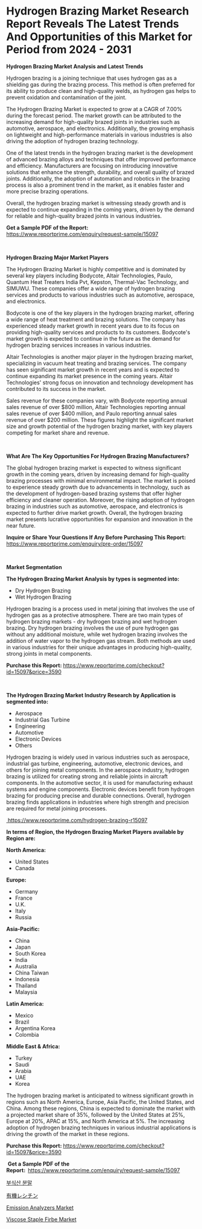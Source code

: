 <p><h1>Hydrogen Brazing Market Research Report Reveals The Latest Trends And Opportunities of this Market for Period from 2024 - 2031</h1></p><p><strong>Hydrogen Brazing Market Analysis and Latest Trends</strong></p>
<p><p>Hydrogen brazing is a joining technique that uses hydrogen gas as a shielding gas during the brazing process. This method is often preferred for its ability to produce clean and high-quality welds, as hydrogen gas helps to prevent oxidation and contamination of the joint.</p><p>The Hydrogen Brazing Market is expected to grow at a CAGR of 7.00% during the forecast period. The market growth can be attributed to the increasing demand for high-quality brazed joints in industries such as automotive, aerospace, and electronics. Additionally, the growing emphasis on lightweight and high-performance materials in various industries is also driving the adoption of hydrogen brazing technology.</p><p>One of the latest trends in the hydrogen brazing market is the development of advanced brazing alloys and techniques that offer improved performance and efficiency. Manufacturers are focusing on introducing innovative solutions that enhance the strength, durability, and overall quality of brazed joints. Additionally, the adoption of automation and robotics in the brazing process is also a prominent trend in the market, as it enables faster and more precise brazing operations.</p><p>Overall, the hydrogen brazing market is witnessing steady growth and is expected to continue expanding in the coming years, driven by the demand for reliable and high-quality brazed joints in various industries.</p></p>
<p><strong>Get a Sample PDF of the Report:&nbsp;</strong> <a href="https://www.reportprime.com/enquiry/request-sample/15097">https://www.reportprime.com/enquiry/request-sample/15097</a></p>
<p>&nbsp;</p>
<p><strong>Hydrogen Brazing Major Market Players</strong></p>
<p><p>The Hydrogen Brazing Market is highly competitive and is dominated by several key players including Bodycote, Altair Technologies, Paulo, Quantum Heat Treaters India Pvt, Kepston, Thermal-Vac Technology, and SIMUWU. These companies offer a wide range of hydrogen brazing services and products to various industries such as automotive, aerospace, and electronics.</p><p>Bodycote is one of the key players in the hydrogen brazing market, offering a wide range of heat treatment and brazing solutions. The company has experienced steady market growth in recent years due to its focus on providing high-quality services and products to its customers. Bodycote's market growth is expected to continue in the future as the demand for hydrogen brazing services increases in various industries.</p><p>Altair Technologies is another major player in the hydrogen brazing market, specializing in vacuum heat treating and brazing services. The company has seen significant market growth in recent years and is expected to continue expanding its market presence in the coming years. Altair Technologies' strong focus on innovation and technology development has contributed to its success in the market.</p><p>Sales revenue for these companies vary, with Bodycote reporting annual sales revenue of over $800 million, Altair Technologies reporting annual sales revenue of over $400 million, and Paulo reporting annual sales revenue of over $200 million. These figures highlight the significant market size and growth potential of the hydrogen brazing market, with key players competing for market share and revenue.</p></p>
<p>&nbsp;</p>
<p><strong>What Are The Key Opportunities For Hydrogen Brazing Manufacturers?</strong></p>
<p><p>The global hydrogen brazing market is expected to witness significant growth in the coming years, driven by increasing demand for high-quality brazing processes with minimal environmental impact. The market is poised to experience steady growth due to advancements in technology, such as the development of hydrogen-based brazing systems that offer higher efficiency and cleaner operation. Moreover, the rising adoption of hydrogen brazing in industries such as automotive, aerospace, and electronics is expected to further drive market growth. Overall, the hydrogen brazing market presents lucrative opportunities for expansion and innovation in the near future.</p></p>
<p><strong>Inquire or Share Your Questions If Any Before Purchasing This Report:</strong> <a href="https://www.reportprime.com/enquiry/pre-order/15097">https://www.reportprime.com/enquiry/pre-order/15097</a></p>
<p>&nbsp;</p>
<p><strong>Market Segmentation</strong></p>
<p><strong>The Hydrogen Brazing Market Analysis by types is segmented into:</strong></p>
<p><ul><li>Dry Hydrogen Brazing</li><li>Wet Hydrogen Brazing</li></ul></p>
<p><p>Hydrogen brazing is a process used in metal joining that involves the use of hydrogen gas as a protective atmosphere. There are two main types of hydrogen brazing markets - dry hydrogen brazing and wet hydrogen brazing. Dry hydrogen brazing involves the use of pure hydrogen gas without any additional moisture, while wet hydrogen brazing involves the addition of water vapor to the hydrogen gas stream. Both methods are used in various industries for their unique advantages in producing high-quality, strong joints in metal components.</p></p>
<p><strong>Purchase this Report:&nbsp;</strong><a href="https://www.reportprime.com/checkout?id=15097&price=3590">https://www.reportprime.com/checkout?id=15097&price=3590</a></p>
<p>&nbsp;</p>
<p><strong>The Hydrogen Brazing Market Industry Research by Application is segmented into:</strong></p>
<p><ul><li>Aerospace</li><li>Industrial Gas Turbine</li><li>Engineering</li><li>Automotive</li><li>Electronic Devices</li><li>Others</li></ul></p>
<p><p>Hydrogen brazing is widely used in various industries such as aerospace, industrial gas turbine, engineering, automotive, electronic devices, and others for joining metal components. In the aerospace industry, hydrogen brazing is utilized for creating strong and reliable joints in aircraft components. In the automotive sector, it is used for manufacturing exhaust systems and engine components. Electronic devices benefit from hydrogen brazing for producing precise and durable connections. Overall, hydrogen brazing finds applications in industries where high strength and precision are required for metal joining processes.</p></p>
<p><a href="https://www.reportprime.com/hydrogen-brazing-r15097">&nbsp;https://www.reportprime.com/hydrogen-brazing-r15097</a></p>
<p><strong>In terms of Region, the Hydrogen Brazing Market Players available by Region are:</strong></p>
<p>
    <p> <strong> North America: </strong>
        <ul>
            <li>United States</li>
            <li>Canada</li>
        </ul>
        </p> 
    <p> <strong> Europe: </strong>
        <ul>
            <li>Germany</li>
            <li>France</li>
            <li>U.K.</li>
            <li>Italy</li>
            <li>Russia</li>
        </ul>
        </p> 
    <p> <strong> Asia-Pacific: </strong>
        <ul>
            <li>China</li>
            <li>Japan</li>
            <li>South Korea</li>
            <li>India</li>
            <li>Australia</li>
            <li>China Taiwan</li>
            <li>Indonesia</li>
            <li>Thailand</li>
            <li>Malaysia</li>
        </ul>
        </p> 
    <p> <strong> Latin America: </strong>
        <ul>
            <li>Mexico</li>
            <li>Brazil</li>
            <li>Argentina Korea</li>
            <li>Colombia</li>
        </ul>
        </p> 
    <p> <strong> Middle East & Africa: </strong>
        <ul>
            <li>Turkey</li>
            <li>Saudi</li>
            <li>Arabia</li>
            <li>UAE</li>
            <li>Korea</li>
        </ul>
    </p>
    </p>
<p><p>The hydrogen brazing market is anticipated to witness significant growth in regions such as North America, Europe, Asia Pacific, the United States, and China. Among these regions, China is expected to dominate the market with a projected market share of 35%, followed by the United States at 25%, Europe at 20%, APAC at 15%, and North America at 5%. The increasing adoption of hydrogen brazing techniques in various industrial applications is driving the growth of the market in these regions.</p></p>
<p><strong>Purchase this Report: </strong><a href="https://www.reportprime.com/checkout?id=15097&price=3590">https://www.reportprime.com/checkout?id=15097&price=3590</a></p>
<p>&nbsp;<strong>Get a Sample PDF of the Report:&nbsp;&nbsp;</strong><a href="https://www.reportprime.com/enquiry/request-sample/15097">https://www.reportprime.com/enquiry/request-sample/15097</a></p>
<p><strong></strong></p>
<p><p><a href="https://medium.com/@bud567768/%ED%9C%B4%EB%AF%B9%EC%82%B0-%EB%B6%84%EB%A7%90-%EC%8B%9C%EC%9E%A5-%EA%B7%9C%EB%AA%A8-%EB%B0%8F-%EC%8B%9C%EC%9E%A5-%ED%8A%B8%EB%A0%8C%EB%93%9C-%EC%99%84%EC%A0%84%ED%95%9C-%EC%82%B0%EC%97%85-%EA%B0%9C%EC%9A%94-2024%EB%85%84-2031%EB%85%84-24afdd5aa993">부식산 분말</a></p><p><a href="https://medium.com/@jefferyyan895/%E6%9C%89%E6%A9%9F%E3%83%AC%E3%82%B7%E3%83%81%E3%83%B3%E5%B8%82%E5%A0%B4%E8%A6%8F%E6%A8%A1%E3%81%AF-%E4%B8%96%E7%95%8C%E7%94%A3%E6%A5%AD%E3%81%AB%E3%81%8A%E3%81%91%E3%82%8B%E6%9C%80%E8%89%AF%E3%81%AE%E3%83%9E%E3%83%BC%E3%82%B1%E3%83%86%E3%82%A3%E3%83%B3%E3%82%B0%E3%83%81%E3%83%A3%E3%83%8D%E3%83%AB%E3%82%92%E7%A4%BA%E3%81%97%E3%81%A6%E3%81%84%E3%81%BE%E3%81%99-c7176867edc8">有機レシチン</a></p><p><a href="https://www.linkedin.com/pulse/emission-analyzers-market-research-report-key-successful-business-d4fhe?trackingId=wYhs%2FEhD4P5fRrK6llggQQ%3D%3D">Emission Analyzers Market</a></p><p><a href="https://www.linkedin.com/pulse/global-viscose-staple-firbe-market-types-applications-c84ve?trackingId=xiRfEwhQg1TRR7mKdgYG9Q%3D%3D">Viscose Staple Firbe Market</a></p></p>